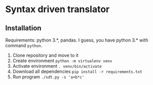 # Syntax driven translator

## Installation
Requirements: python 3.\*, pandas. I guess, you have python 3.* with command `python`.

1. Clone repository and move to it
2. Create environment `python -m virtualenv venv`
3. Activate environment `. venv/bin/activate`      
3. Download all dependencies `pip install -r requirements.txt`
4. Run program `./sdt.py -s 'a+b*c'`